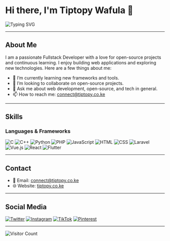 # Hi there, I'm Tiptopy Wafula 👋

![Typing SVG](https://readme-typing-svg.herokuapp.com?font=Fira+Code&size=24&pause=1000&color=blue&width=435&lines=Fullstack+Developer;Open-source+Enthusiast;Lifelong+Learner)

---

## About Me

I am a passionate Fullstack Developer with a love for open-source projects and continuous learning. I enjoy building web applications and exploring new technologies. Here are a few things about me:

- 🌱 I’m currently learning new frameworks and tools.
- 👯 I’m looking to collaborate on open-source projects.
- 💬 Ask me about web development, open-source, and tech in general.
- 📫 How to reach me: connect@tiptopy.co.ke

---

## Skills

### Languages & Frameworks
![C](https://img.shields.io/badge/-C-00599C?style=flat-square&logo=c&logoColor=white)
![C++](https://img.shields.io/badge/-C++-00599C?style=flat-square&logo=c%2B%2B&logoColor=white)
![Python](https://img.shields.io/badge/-Python-3776AB?style=flat-square&logo=python&logoColor=white)
![PHP](https://img.shields.io/badge/-PHP-777BB4?style=flat-square&logo=php&logoColor=white)
![JavaScript](https://img.shields.io/badge/-JavaScript-F7DF1E?style=flat-square&logo=javascript&logoColor=black)
![HTML](https://img.shields.io/badge/-HTML-E34F26?style=flat-square&logo=html5&logoColor=white)
![CSS](https://img.shields.io/badge/-CSS-1572B6?style=flat-square&logo=css3&logoColor=white)
![Laravel](https://img.shields.io/badge/-Laravel-FF2D20?style=flat-square&logo=laravel&logoColor=white)
![Vue.js](https://img.shields.io/badge/-Vue.js-4FC08D?style=flat-square&logo=vue.js&logoColor=white)
![React](https://img.shields.io/badge/-React-61DAFB?style=flat-square&logo=react&logoColor=black)
![Flutter](https://img.shields.io/badge/-Flutter-02569B?style=flat-square&logo=flutter&logoColor=white)

---

## Contact

- 📧 Email: [connect@tiptopy.co.ke](mailto:connect@tiptopy.co.ke)
- 🌐 Website: [tiptopy.co.ke](https://tiptopy.co.ke)

---

## Social Media

[![Twitter](https://img.shields.io/badge/-Twitter-1DA1F2?style=flat-square&logo=twitter&logoColor=white)](https://x.com/Tiptopycodes)
[![Instagram](https://img.shields.io/badge/-Instagram-E4405F?style=flat-square&logo=instagram&logoColor=white)](https://www.instagram.com/tiptopy.codes/)
[![TikTok](https://img.shields.io/badge/-TikTok-000000?style=flat-square&logo=tiktok&logoColor=white)](https://www.tiktok.com/@officialtiptopy)
[![Pinterest](https://img.shields.io/badge/-Pinterest-BD081C?style=flat-square&logo=pinterest&logoColor=white)](https://www.pinterest.com/tiptopy/)

---

![Visitor Count](https://visitor-badge.laobi.icu/badge?page_id=tiptopy.tiptopy)
